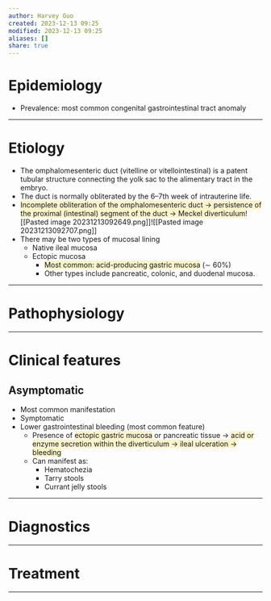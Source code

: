 ```yaml
---
author: Harvey Guo
created: 2023-12-13 09:25
modified: 2023-12-13 09:25
aliases: []
share: true
---
```

# Epidemiology
- Prevalence: most common congenital gastrointestinal tract anomaly

---
# Etiology
- The omphalomesenteric duct (vitelline or vitellointestinal) is a patent tubular structure connecting the yolk sac to the alimentary tract in the embryo.
- The duct is normally obliterated by the 6–7th week of intrauterine life.
- <span style="background:rgba(240, 200, 0, 0.2)">Incomplete obliteration of the omphalomesenteric duct → persistence of the proximal (intestinal) segment of the duct → Meckel diverticulum</span>![[Pasted image 20231213092649.png]]![[Pasted image 20231213092707.png]]
- There may be two types of mucosal lining
	- Native ileal mucosa
	- Ectopic mucosa
		- <span style="background:rgba(240, 200, 0, 0.2)">Most common: acid-producing gastric mucosa</span> (∼ 60%)
		- Other types include pancreatic, colonic, and duodenal mucosa.

---
# Pathophysiology


---
# Clinical features
## Asymptomatic
- Most common manifestation
- Symptomatic
- Lower gastrointestinal bleeding (most common feature)
	- Presence of <span style="background:rgba(240, 200, 0, 0.2)">ectopic gastric mucosa</span> or pancreatic tissue → <span style="background:rgba(240, 200, 0, 0.2)">acid or enzyme secretion within the diverticulum → ileal ulceration → bleeding</span>
	- Can manifest as:
		- Hematochezia 
		- Tarry stools 
		- Currant jelly stools

---
# Diagnostics


---
# Treatment


---
